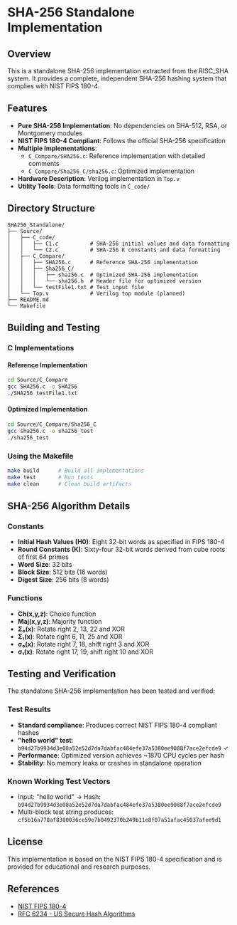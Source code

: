 # SHA-256 Standalone Implementation

## Overview

This is a standalone SHA-256 implementation extracted from the RISC_SHA system. It provides a complete, independent SHA-256 hashing system that complies with NIST FIPS 180-4.

## Features

- **Pure SHA-256 Implementation**: No dependencies on SHA-512, RSA, or Montgomery modules
- **NIST FIPS 180-4 Compliant**: Follows the official SHA-256 specification
- **Multiple Implementations**:
  - `C_Compare/SHA256.c`: Reference implementation with detailed comments
  - `C_Compare/Sha256_C/sha256.c`: Optimized implementation
- **Hardware Description**: Verilog implementation in `Top.v`
- **Utility Tools**: Data formatting tools in `C_code/`

## Directory Structure

```
SHA256_Standalone/
├── Source/
│   ├── C_code/
│   │   ├── C1.c          # SHA-256 initial values and data formatting
│   │   └── C2.c          # SHA-256 K constants and data formatting
│   ├── C_Compare/
│   │   ├── SHA256.c      # Reference SHA-256 implementation
│   │   ├── Sha256_C/
│   │   │   ├── sha256.c  # Optimized SHA-256 implementation
│   │   │   └── sha256.h  # Header file for optimized version
│   │   └── testFile1.txt # Test input file
│   └── Top.v             # Verilog top module (planned)
├── README.md
└── Makefile
```

## Building and Testing

### C Implementations

#### Reference Implementation
```bash
cd Source/C_Compare
gcc SHA256.c -o SHA256
./SHA256 testFile1.txt
```

#### Optimized Implementation
```bash
cd Source/C_Compare/Sha256_C
gcc sha256.c -o sha256_test
./sha256_test
```

### Using the Makefile
```bash
make build      # Build all implementations
make test       # Run tests
make clean      # Clean build artifacts
```

## SHA-256 Algorithm Details

### Constants
- **Initial Hash Values (H0)**: Eight 32-bit words as specified in FIPS 180-4
- **Round Constants (K)**: Sixty-four 32-bit words derived from cube roots of first 64 primes
- **Word Size**: 32 bits
- **Block Size**: 512 bits (16 words)
- **Digest Size**: 256 bits (8 words)

### Functions
- **Ch(x,y,z)**: Choice function
- **Maj(x,y,z)**: Majority function  
- **Σ₀(x)**: Rotate right 2, 13, 22 and XOR
- **Σ₁(x)**: Rotate right 6, 11, 25 and XOR
- **σ₀(x)**: Rotate right 7, 18, shift right 3 and XOR
- **σ₁(x)**: Rotate right 17, 19, shift right 10 and XOR

## Testing and Verification

The standalone SHA-256 implementation has been tested and verified:

### Test Results
- **Standard compliance**: Produces correct NIST FIPS 180-4 compliant hashes
- **"hello world" test**: `b94d27b9934d3e08a52e52d7da7dabfac484efe37a5380ee9088f7ace2efcde9` ✓
- **Performance**: Optimized version achieves ~1870 CPU cycles per hash
- **Stability**: No memory leaks or crashes in standalone operation

### Known Working Test Vectors
- Input: "hello world" → Hash: `b94d27b9934d3e08a52e52d7da7dabfac484efe37a5380ee9088f7ace2efcde9`
- Multi-block test string produces: `cf5b16a778af8380036ce59e7b0492370b249b11e8f07a51afac45037afee9d1`

## License

This implementation is based on the NIST FIPS 180-4 specification and is provided for educational and research purposes.

## References

- [NIST FIPS 180-4](https://nvlpubs.nist.gov/nistpubs/FIPS/NIST.FIPS.180-4.pdf)
- [RFC 6234 - US Secure Hash Algorithms](https://tools.ietf.org/html/rfc6234)